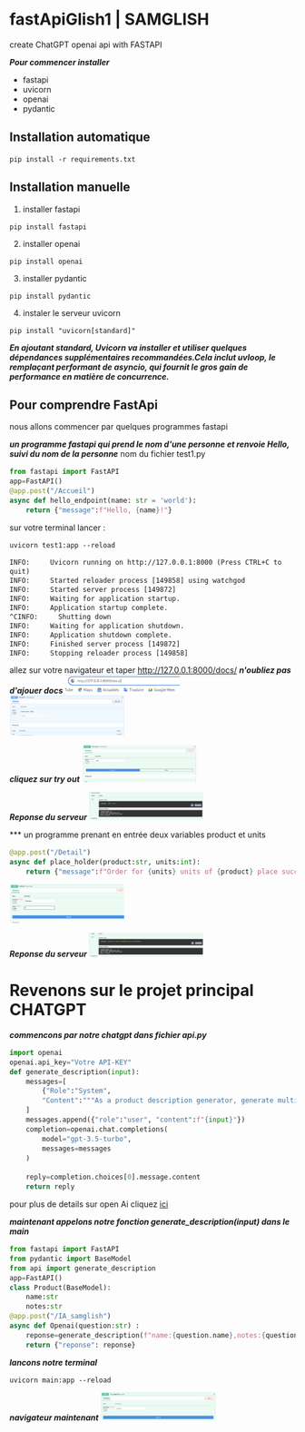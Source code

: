 # fastApiGlish1 | SAMGLISH
create ChatGPT openai api with FASTAPI

***Pour commencer installer***
* fastapi
* uvicorn
* openai
* pydantic 
## Installation automatique

```terminal
pip install -r requirements.txt
```
## Installation manuelle

1. installer fastapi

```terminal
pip install fastapi
```
2. installer openai

```terminal
pip install openai
```
3. installer pydantic

```terminal
pip install pydantic
```
4. instaler le serveur uvicorn

```terminal
pip install "uvicorn[standard]"
```
***En ajoutant standard, Uvicorn va installer et utiliser quelques dépendances supplémentaires recommandées.Cela inclut uvloop, le remplaçant performant de asyncio, qui fournit le gros gain de performance en matière de concurrence.***

## Pour comprendre FastApi

nous allons commencer par quelques programmes fastapi

***un programme fastapi qui prend le nom d'une personne et renvoie Hello, suivi du nom de la personne***
nom du fichier test1.py
```python
from fastapi import FastAPI
app=FastAPI()
@app.post("/Accueil") 
async def hello_endpoint(name: str = 'world'):
    return {"message":f"Hello, {name}!"}
```
sur votre terminal lancer :

```terminal
uvicorn test1:app --reload
````
```terminal
INFO:     Uvicorn running on http://127.0.0.1:8000 (Press CTRL+C to quit)
INFO:     Started reloader process [149858] using watchgod
INFO:     Started server process [149872]
INFO:     Waiting for application startup.
INFO:     Application startup complete.
^CINFO:     Shutting down
INFO:     Waiting for application shutdown.
INFO:     Application shutdown complete.
INFO:     Finished server process [149872]
INFO:     Stopping reloader process [149858]
```
allez sur votre navigateur et taper http://127.0.0.1:8000/docs/
***n'oubliez pas d'ajouer docs***
<img src="T1.png" width="40%"/>
<img src="T2.png" width="40%"/>

***cliquez sur try out***
<img src="T3.png" width="40%"/>

***Reponse du serveur***
<img src="T4.png" width="40%"/>

*** un programme prenant en entrée deux variables product et units
```python
@app.post("/Detail")
async def place_holder(product:str, units:int):
    return {"message":f"Order for {units} units of {product} place successfully."}

```
<img src="T5.png" width="40%"/>

***Reponse du serveur***
<img src="T6.png" width="40%"/>

# Revenons sur le projet principal CHATGPT
***commencons par notre chatgpt dans fichier api.py***
```python
import openai
openai.api_key="Votre API-KEY"
def generate_description(input):
    messages=[
        {"Role":"System",
        "Content":"""As a product description generator, generate multi paragraph rich text product description\n"""},
    ]
    messages.append({"role":"user", "content":f"{input}"})
    completion=openai.chat.completions(
        model="gpt-3.5-turbo",
        messages=messages
    )

    reply=completion.choices[0].message.content
    return reply
```
pour plus de details sur open Ai cliquez <a href="https://openai.com/">ici</a>

***maintenant appelons notre fonction generate_description(input) dans le main***
```python
from fastapi import FastAPI
from pydantic import BaseModel
from api import generate_description
app=FastAPI()
class Product(BaseModel):
    name:str
    notes:str
@app.post("/IA_samglish")
async def Openai(question:str) :
    reponse=generate_description(f"name:{question.name},notes:{question.notes} ")
    return {"reponse": reponse}
```
***lancons notre terminal***
```terminal
uvicorn main:app --reload
```
***navigateur maintenant***
<img src="T7.png" width="40%"/>